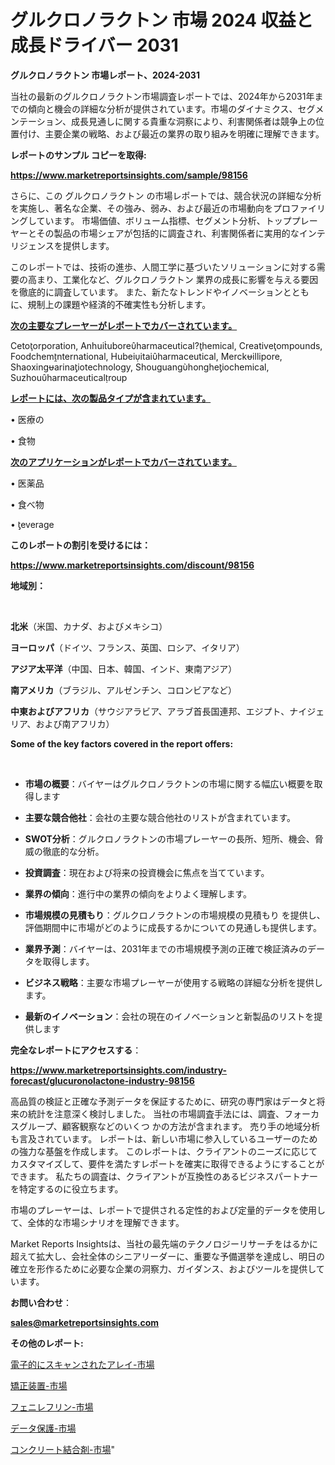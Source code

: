 # グルクロノラクトン 市場 2024 収益と成長ドライバー 2031

<strong>グルクロノラクトン 市場レポート、2024-2031</strong>

当社の最新のグルクロノラクトン市場調査レポートでは、2024年から2031年までの傾向と機会の詳細な分析が提供されています。市場のダイナミクス、セグメンテーション、成長見通しに関する貴重な洞察により、利害関係者は競争上の位置付け、主要企業の戦略、および最近の業界の取り組みを明確に理解できます。



<strong>レポートのサンプル コピーを取得:</strong> <a href=https://www.marketreportsinsights.com/sample/98156>

<strong><u>https://www.marketreportsinsights.com/sample/98156</u></strong></a>

さらに、この グルクロノラクトン の市場レポートでは、競合状況の詳細な分析を実施し、著名な企業、その強み、弱み、および最近の市場動向をプロファイリングしています。 市場価値、ボリューム指標、セグメント分析、トッププレーヤーとその製品の市場シェアが包括的に調査され、利害関係者に実用的なインテリジェンスを提供します。

このレポートでは、技術の進歩、人間工学に基づいたソリューションに対する需要の高まり、工業化など、グルクロノラクトン 業界の成長に影響を与える要因を徹底的に調査しています。 また、新たなトレンドやイノベーションとともに、規制上の課題や経済的不確実性も分析します。



<strong><u>次の主要なプレーヤーがレポートでカバーされています。</u></strong>

Cetoorporation, Anhuiuboreharmaceutical?hemical, Creativeompounds, Foodchemnternational, Hubeiitaiharmaceutical, Merckillipore, Shaoxingarinaiotechnology, Shouguanghongheiochemical, Suzhouharmaceuticalroup



<strong><u><b>レポートには、次の製品タイプが含まれています。</b></u></strong>

• 医療の

• 食物



<strong><u><b>次のアプリケーションがレポートでカバーされています。</b></u></strong>

• 医薬品

• 食べ物

• everage



<strong><b>このレポートの割引を受けるには：</b></strong>

<a href=https://www.marketreportsinsights.com/discount/98156>

<strong><u>https://www.marketreportsinsights.com/discount/98156</u></strong></a>



<strong>地域別：</strong>

<strong> </strong>



<strong>北米</strong>（米国、カナダ、およびメキシコ）



<strong>ヨーロッパ</strong>（ドイツ、フランス、英国、ロシア、イタリア）



<strong>アジア太平洋</strong>（中国、日本、韓国、インド、東南アジア）



<strong>南アメリカ</strong>（ブラジル、アルゼンチン、コロンビアなど）



<strong>中東およびアフリカ</strong>（サウジアラビア、アラブ首長国連邦、エジプト、ナイジェリア、および南アフリカ）



<strong>Some of the key factors covered in the report offers:</strong>

<strong> </strong>
<ul>
  <li>

<strong>市場の概要</strong>：バイヤーはグルクロノラクトンの市場に関する幅広い概要を取得します</li>
  <li>

<strong>主要な競合他社</strong>：会社の主要な競合他社のリストが含まれています。</li>
  <li>

<strong>SWOT分析</strong>：グルクロノラクトンの市場プレーヤーの長所、短所、機会、脅威の徹底的な分析。</li>
  <li>

<strong>投資調査</strong>：現在および将来の投資機会に焦点を当てています。</li>
  <li>

<strong>業界の傾向</strong>：進行中の業界の傾向をよりよく理解します。</li>
  <li>

<strong>市場規模の見積もり</strong>：グルクロノラクトンの市場規模の見積もり を提供し、評価期間中に市場がどのように成長するかについての見通しも提供します。</li>
  <li>

<strong>業界予測</strong>：バイヤーは、2031年までの市場規模予測の正確で検証済みのデータを取得します。</li>
  <li>

<strong>ビジネス戦略</strong>：主要な市場プレーヤーが使用する戦略の詳細な分析を提供します。</li>
  <li>

<strong>最新のイノベーション</strong>：会社の現在のイノベーションと新製品のリストを提供します</li>
</ul>


<strong>完全なレポートにアクセスする</strong>：

<a href=https://www.marketreportsinsights.com/industry-forecast/glucuronolactone-industry-98156>

<strong><u>https://www.marketreportsinsights.com/industry-forecast/glucuronolactone-industry-98156</u></strong></a>

高品質の検証と正確な予測データを保証するために、研究の専門家はデータと将来の統計を注意深く検討しました。 当社の市場調査手法には、調査、フォーカスグループ、顧客観察などのいくつ かの方法が含まれます。 売り手の地域分析も言及されています。 レポートは、新しい市場に参入しているユーザーのための強力な基盤を作成します。 このレポートは、クライアントのニーズに応じてカスタマイズして、要件を満たすレポートを確実に取得できるようにすることができます。 私たちの調査は、クライアントが互換性のあるビジネスパートナーを特定するのに役立ちます。

市場のプレーヤーは、レポートで提供される定性的および定量的データを使用して、全体的な市場シナリオを理解できます。

Market Reports Insightsは、当社の最先端のテクノロジーリサーチをはるかに超えて拡大し、会社全体のシニアリーダーに、重要な予備選挙を達成し、明日の確立を形作るために必要な企業の洞察力、ガイダンス、およびツールを提供しています。



<strong><b>お問い合わせ</b></strong>：

<a href=mailto:sales@marketreportsinsights.com>

<strong><u>sales@marketreportsinsights.com</u></strong></a>



<strong>その他のレポート:</strong>

<a href=https://www.linkedin.com/pulse/電子的にスキャンされたアレイ-市場-2023-年のダイナミクスとビジネストレンド-2030-pr-news-hub-zvwmf/>電子的にスキャンされたアレイ-市場</a>

<a href=https://www.linkedin.com/pulse/矯正装置-市場-2023-最新の-cagr-および成長分析-2030-pr-news-hub-h1pjf/>矯正装置-市場</a>

<a href=https://www.linkedin.com/pulse/フェニレフリン-市場-2030-年までの需要に焦点を当てた-2023-年調査レポート-xc74f/>フェニレフリン-市場</a>

<a href=https://www.linkedin.com/pulse/データ保護-市場-2023-swot-分析と最新イノベーション-2030-rpeif/>データ保護-市場</a>

<a href=https://www.linkedin.com/pulse/コンクリート結合剤-市場-2023-総合分析と事業成長戦略-2030-analytics-achievers-24-analysis-eia6f/>コンクリート結合剤-市場</a>"
